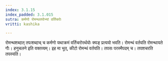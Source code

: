 ```yaml
---
index: 3.1.15
index_padded: 3.1.015
sutra: कर्मणो रोमन्थतपोभ्यां वर्तिचरोः
vritti: kashika

---
```

रोमन्थशब्दात् तपःशब्दाच् च कर्मणो यथाक्रमं वर्तिचरोरर्थयोः क्यङ् प्रत्ययो भवति। रोमन्थं वर्तयति रोमन्थायते गौः। हनुचलने इति वक्तव्यम्। इह मा भूत्, कीटो रोमन्थं वर्तयति। तपसः परस्मैपदम् च। तपशचरति तपस्यति।